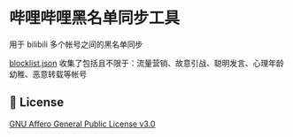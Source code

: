 # 哔哩哔哩黑名单同步工具

用于 bilibili 多个帐号之间的黑名单同步

[blocklist.json](blocklist.json) 收集了包括且不限于：流量营销、故意引战、聪明发言、心理年龄幼稚、恶意转载等帐号

## 📄 License

[GNU Affero General Public License v3.0](https://choosealicense.com/licenses/agpl-3.0)
